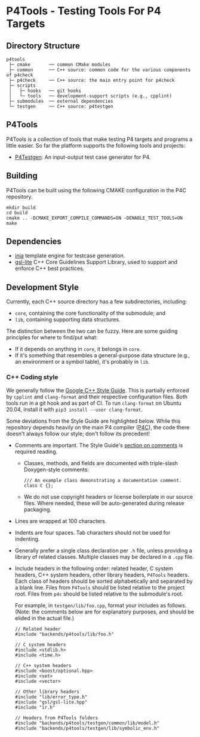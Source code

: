 # P4Tools - Testing Tools For P4 Targets

## Directory Structure

```
p4tools
 ├─ cmake       ── common CMake modules
 ├─ common      ── C++ source: common code for the various components of p4check
 ├─ p4check     ── C++ source: the main entry point for p4check
 ├─ scripts
 │   ├─ hooks   ── git hooks
 │   └─ tools   ── development-support scripts (e.g., cpplint)
 ├─ submodules  ── external dependencies
 └─ testgen     ── C++ source: p4testgen
```

## P4Tools
P4Tools is a collection of tools that make testing P4 targets and programs a little easier. So far the platform supports the following tools and projects:

- [P4Testgen](https://github.com/p4lang/p4c/tree/main/backends/p4tools/testgen): An input-output test case generator for P4.

## Building

P4Tools can be built using the following CMAKE configuration in the P4C repository.

```
mkdir build
cd build
cmake .. -DCMAKE_EXPORT_COMPILE_COMMANDS=ON -DENABLE_TEST_TOOLS=ON
make
```

## Dependencies
* [inja](https://github.com/pantor/inja) template engine for testcase generation.
* [gsl-lite](https://github.com/gsl-lite/gsl-lite) C++ Core Guidelines Support Library, used to
support and enforce C++ best practices.

## Development Style
Currently, each C++ source directory has a few subdirectories, including:
* `core`, containing the core functionality of the submodule; and
* `lib`, containing supporting data structures.

The distinction between the two can be fuzzy. Here are some guiding principles
for where to find/put what:
* If it depends on anything in `core`, it belongs in `core`.
* If it's something that resembles a general-purpose data structure (e.g., an
  environment or a symbol table), it's probably in `lib`.

### C++ Coding style

We generally follow the [Google C++ Style
Guide](https://google.github.io/styleguide/cppguide.html). This is partially
enforced by `cpplint` and `clang-format` and their respective configuration files. Both tools run in a git hook and as part of CI. To run `clang-format` on Ubuntu 20.04, install it with `pip3 install --user clang-format`.

Some deviations from the Style Guide are highlighted below. While this
repository depends heavily on the main P4 compiler ([P4C](https://github.com/p4lang/p4c/)), the code there doesn't always follow our style; don't follow its precedent!

* Comments are important. The Style Guide's [section on
  comments](https://google.github.io/styleguide/cppguide.html#Comments) is
  required reading.
    * Classes, methods, and fields are documented with triple-slash
      Doxygen-style comments:
      ```
      /// An example class demonstrating a documentation comment.
      class C {};
      ```
    * We do not use copyright headers or license boilerplate in our source
      files. Where needed, these will be auto-generated during release
      packaging.
* Lines are wrapped at 100 characters.
* Indents are four spaces. Tab characters should not be used for indenting.
* Generally prefer a single class declaration per `.h` file, unless providing a
  library of related classes. Multiple classes may be declared in a `.cpp`
  file.
* Include headers in the following order: related header, C system headers, C++
  system headers, other library headers, `P4Tools` headers. Each class of
  headers should be sorted alphabetically and separated by a blank line. Files
  from `P4Tools` should be listed relative to the project root. Files from
  `p4c` should be listed relative to the submodule's root.

  For example, in `testgen/lib/foo.cpp`, format your includes as follows.
  (Note: the comments below are for explanatory purposes, and should be elided
  in the actual file.)
  ```
  // Related header
  #include "backends/p4tools/lib/foo.h"

  // C system headers
  #include <stdlib.h>
  #include <time.h>

  // C++ system headers
  #include <boost/optional.hpp>
  #include <set>
  #include <vector>

  // Other library headers
  #include "lib/error_type.h"
  #include "gsl/gsl-lite.hpp"
  #include "ir.h"

  // Headers from P4Tools folders
  #include "backends/p4tools/testgen/common/lib/model.h"
  #include "backends/p4tools/testgen/lib/symbolic_env.h"
  ```



